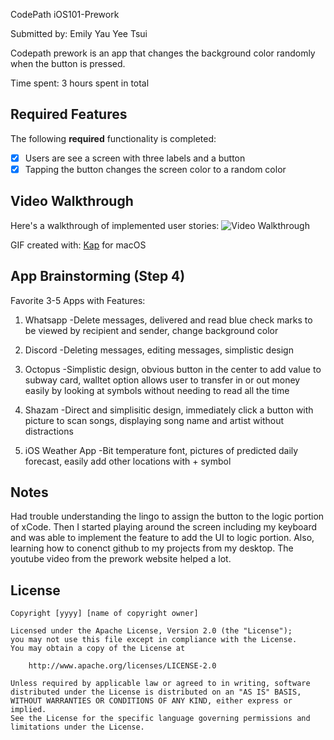 CodePath iOS101-Prework

Submitted by: Emily Yau Yee Tsui

Codepath prework is an app that changes the background color randomly when the button is pressed.

Time spent: 3 hours spent in total

## Required Features

The following **required** functionality is completed:

- [x] Users are see a screen with three labels and a button
- [x] Tapping the button changes the screen color to a random color
 
## Video Walkthrough

Here's a walkthrough of implemented user stories:
<img src=https://imgur.com/a/kVY7QGt title='Video Walkthrough' width='' alt='Video Walkthrough' />

GIF created with: [Kap](https://getkap.co/) for macOS


## App Brainstorming (Step 4)

Favorite 3-5 Apps with Features:
1. Whatsapp
    -Delete messages, delivered and read blue check marks to be viewed by recipient and sender, change background color

2. Discord
    -Deleting messages, editing messages, simplistic design

3. Octopus
    -Simplistic design, obvious button in the center to add value to subway card, walltet option allows user to transfer in or out money easily by looking at symbols without needing to read all the time

4. Shazam
    -Direct and simplisitic design, immediately click a button with picture to scan songs, displaying song name and artist without distractions

5. iOS Weather App
    -Bit temperature font, pictures of predicted daily forecast, easily add other locations with + symbol

## Notes

Had trouble understanding the lingo to assign the button to the logic portion of xCode. Then I started playing around the screen including my keyboard and was able to implement the feature to add the UI to logic portion. Also, learning how to conenct github to my projects from my desktop. The youtube video from the prework website helped a lot.

## License

    Copyright [yyyy] [name of copyright owner]

    Licensed under the Apache License, Version 2.0 (the "License");
    you may not use this file except in compliance with the License.
    You may obtain a copy of the License at

        http://www.apache.org/licenses/LICENSE-2.0

    Unless required by applicable law or agreed to in writing, software
    distributed under the License is distributed on an "AS IS" BASIS,
    WITHOUT WARRANTIES OR CONDITIONS OF ANY KIND, either express or implied.
    See the License for the specific language governing permissions and
    limitations under the License.
